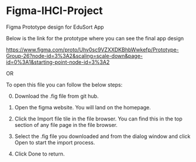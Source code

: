 # Figma-IHCI-Project
Figma Prototype design for EduSort App


Below is the link for the prototype where you can see the final app design

https://www.figma.com/proto/Uhv0sc9VZXXDKBhbWwkefp/Prototype-Group-26?node-id=3%3A2&scaling=scale-down&page-id=0%3A1&starting-point-node-id=3%3A2


OR 


To open this file you can follow the below steps:

0) Download the .fig file from git hub.

1) Open the figma website. You will land on the homepage.

2) Click the  Import file tile in the file browser. You can find this in the top section of any file page in the file browser.

3) Select the .fig file you downloaded and from the dialog window and click Open to start the import process.

4) Click Done to return.

